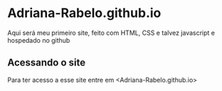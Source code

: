 # Adriana-Rabelo.github.io
Aqui será meu primeiro site, feito com HTML, CSS e talvez javascript e hospedado no github

## Acessando o site
Para ter acesso a esse site entre em <Adriana-Rabelo.github.io>
